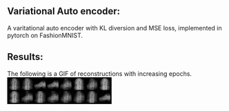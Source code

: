 ## Variational Auto encoder:
A varitational auto encoder with KL diversion and MSE loss, implemented in pytorch on FashionMNIST.


## Results:
The following is a GIF of reconstructions with increasing epochs.
![Reconstructiongif](results/reconst.gif)

